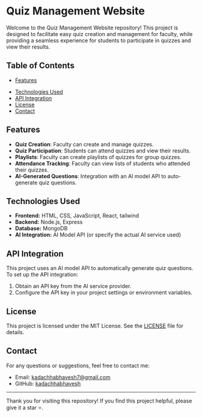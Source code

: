 # Quiz Management Website

Welcome to the Quiz Management Website repository! This project is designed to facilitate easy quiz creation and management for faculty, while providing a seamless experience for students to participate in quizzes and view their results.

## Table of Contents

- [Features](#features)
<!--- [Installation](#installation) -->
- [Technologies Used](#technologies-used)
- [API Integration](#api-integration)
- [License](#license)
- [Contact](#contact)

## Features

- **Quiz Creation**: Faculty can create and manage quizzes.
- **Quiz Participation**: Students can attend quizzes and view their results.
- **Playlists**: Faculty can create playlists of quizzes for group quizzes.
- **Attendance Tracking**: Faculty can view lists of students who attended their quizzes.
- **AI-Generated Questions**: Integration with an AI model API to auto-generate quiz questions.

<!--## Demo

ou can find a live demo of the project [here](#). *(Provide a link if available)*

## Installation

To get a local copy up and running, follow these steps:

1. **Clone the repository:**
    ```bash
    git clone https://github.com/kadachhabhavesh/Brainiac-online-quiz-website
    ```
2. **Navigate to the project directory:**
    ```bash
    cd quiz-management-website
    ```
3. **Install dependencies:**
    ```bash
    npm install
    ```
4. **Run the application:**
    ```bash
    npm start
    ```
## functionality

Once the application is running, you can access it in your web browser at `http://localhost:3000`.

- **For Faculty:**
  - Sign up or log in to create quizzes.
  - Manage existing quizzes and view participation statistics.
  - Use the AI question generator for automatic quiz question creation.

- **For Students:**
  - Sign up or log in to participate in quizzes.
  - View quiz results and track performance over time.
-->
## Technologies Used

- **Frontend:** HTML, CSS, JavaScript, React, tailwind
- **Backend:** Node.js, Express
- **Database:** MongoDB
- **AI Integration:** AI Model API (or specify the actual AI service used)

## API Integration

This project uses an AI model API to automatically generate quiz questions. To set up the API integration:

1. Obtain an API key from the AI service provider.
2. Configure the API key in your project settings or environment variables.

## License

This project is licensed under the MIT License. See the [LICENSE](LICENSE) file for details.

## Contact

For any questions or suggestions, feel free to contact me:

- Email: [kadachhabhavesh7@gmail.com](mailto:kadachhabhavesh7@gmail.com)
- GitHub: [kadachhabhavesh](https://github.com/kadachhabhavesh)

---

Thank you for visiting this repository! If you find this project helpful, please give it a star ⭐.
